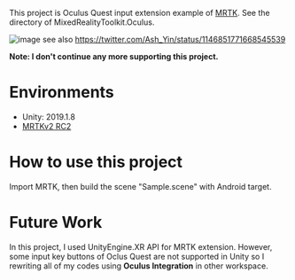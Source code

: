 This project is Oculus Quest input extension example of [MRTK](https://github.com/microsoft/MixedRealityToolkit-Unity).
See the directory of MixedRealityToolkit.Oculus.

![image](https://user-images.githubusercontent.com/12431632/60686025-7e947700-9ee1-11e9-95b2-27277fb2cfe1.png)
see also https://twitter.com/Ash_Yin/status/1146851771668545539

<b>Note: I don't continue any more supporting this project.</b>

# Environments
- Unity: 2019.1.8
- [MRTKv2 RC2](https://github.com/microsoft/MixedRealityToolkit-Unity/releases/tag/v2.0.0-RC2.1)

# How to use this project
Import MRTK, then build the scene "Sample.scene" with Android target.

# Future Work
In this project, I used UnityEngine.XR API for MRTK extension. However, some input key buttons of Oclus Quest are not supported in Unity so 
I rewriting all of my codes using <b>Oculus Integration</b> in other workspace.
